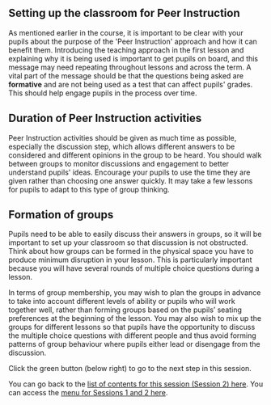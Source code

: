 ## Setting up the classroom for Peer Instruction  

As mentioned earlier in the course, it is important to be clear with your pupils about the purpose of the 'Peer Instruction' approach and how it can benefit them. Introducing the teaching approach in the first lesson and explaining why it is being used is important to get pupils on board, and this message may need repeating throughout lessons and across the term. A vital part of the message should be that the questions being asked are **formative** and are not being used as a test that can affect pupils' grades. This should help engage pupils in the process over time.

## Duration of Peer Instruction activities

Peer Instruction activities should be given as much time as possible, especially the discussion step, which allows different answers to be considered and different opinions in the group to be heard. You should walk between groups to monitor discussions and engagement to better understand pupils' ideas. Encourage your pupils to use the time they are given rather than choosing one answer quickly. It may take a few lessons for pupils to adapt to this type of group thinking.

## Formation of groups

Pupils need to be able to easily discuss their answers in groups, so it will be important to set up your classroom so that discussion is not obstructed. Think about how groups can be formed in the physical space you have to produce minimum disruption in your lesson. This is particularly important because you will have several rounds of multiple choice questions during a lesson. 

In terms of group membership, you may wish to plan the groups in advance to take into account different levels of ability or pupils who will work together well, rather than forming groups based on the pupils’ seating preferences at the beginning of the lesson. You may also wish to mix up the groups for different lessons so that pupils have the opportunity to discuss the multiple choice questions with different people and thus avoid forming patterns of group behaviour where pupils either lead or disengage from the discussion.

Click the green button (below right) to go to the next step in this session.

You can go back to the [list of contents for this session (Session 2) here](https://projects.raspberrypi.org/en/projects/gbic-peer-instruction-2).
You can access the [menu for Sessions 1 and 2 here](https://projects.raspberrypi.org/en/pathways/gbic-peer-instruction-training).

